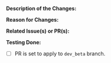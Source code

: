 <!--
Please submit pull requests on the `dev_beta` branch of the Toshy repo to facilitate
easier testing of the changes before they get merged in with `main`.

Feel free to delete portions of this form that seem unnecessary for a simple PR. 
-->

**Description of the Changes:**
<!-- Briefly describe what you've added or changed. -->

**Reason for Changes:**
<!-- Explain why these changes are necessary or beneficial. -->

**Related Issue(s) or PR(s):**
<!-- Mention any issues or PRs that are connected to this one. -->

**Testing Done:**
<!-- Describe the testing you've done to ensure this submission meets requirements. -->

- [ ] PR is set to apply to `dev_beta` branch.
